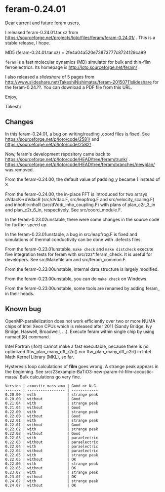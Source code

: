 feram-0.24.01
=============
Dear current and future feram users,

I released feram-0.24.01.tar.xz from
https://sourceforge.net/projects/loto/files/feram/feram-0.24.01/ .
This is a stable release, I hope.

MD5 (feram-0.24.01.tar.xz) = 2fe4a04a520e73873777c8724129ca99

`feram` is a fast molecular dynamics (MD) simulator
for bulk and thin-film ferroelectrics. Its homepage is
http://loto.sourceforge.net/feram/ .

I also released a *slideshare* of 5 pages from
http://www.slideshare.net/TakeshiNishimatsu/feram-20150711slideshare
for the feram-0.24.??. You can download a PDF file from this URL.

Enjoy,

Takeshi

## Changes
In this feram-0.24.01, a bug on writing/reading .coord files is
fixed. See https://sourceforge.net/p/loto/code/2581/ and
https://sourceforge.net/p/loto/code/2582/ .

Now, feram's development repository came back to
https://sourceforge.net/p/loto/code/HEAD/tree/feram/trunk/ .
https://sourceforge.net/p/loto/code/HEAD/tree/feram/branches/newplan/ was removed.

From the feram-0.24.00, the default value of padding_y became 1
instead of 3.

From the feram-0.24.00, the in-place FFT is introduced for
two arrays dVdacK->dVdacR (src/dVdac.F, src/leapfrog.F and
src/velocity_scaling.F) and inhoK->inhoR (src/dVddi_inho_coupling.F)
with plans of plan_c2r_3_in and plan_c2r_6_in, respectively.
See src/coord_module.F.

In the feram-0.23.02unstable, there were some changes in the
source code for further speed up.

In the feram-0.23.01unstable, a bug in src/leapfrog.F is fixed and
simulations of thermal conductivity can be done with .defects files.

From the feram-0.23.01unstable, `make check` and `make distcheck`
execute five integration tests for feram with src/zzz*.feram_check.
It is useful for developers. See src/Makefile.am and src/feram_common.F.

From the feram-0.23.00unstable, internal data structure is largely modified.

From the feram-0.23.00unstable, you can do `make check` on Windows.

From the feram-0.23.00unstable, some tools are renamed by
adding feram_ in their heads.

## Known bug
OpenMP-parallelization does not work efficiently over two or
more NUMA chips of Intel Xeon CPUs which is released after
2011 (Sandy Bridge, Ivy Bridge, Haswell, Broadwell, ...).
Execute feram within single chip by using numactl(8) command.

Intel Fortran (ifort) cannot make a fast executable,
because there is no optimized fftw_plan_many_dft_r2c() nor
ftw_plan_many_dft_c2r() in Intel Math Kernel Library (MKL), so far.

Hysteresis loop calculations of **film** goes wrong.
A strange peak appears in the beginning.
See src/23example-BaTiO3-new-param-hl-film-acoustic-mass/.
Bulk calculations go very fine.

    Version | acoustic_mass_amu | Good or N.G.
    ------- | ----------------- | ------------
    0.20.00 | with              | strange peak
    0.20.00 | without           | Good
    0.21.04 | with              | strange peak
    0.21.04 | without           | Good
    0.22.00 | with              | strange peak
    0.22.00 | without           | Good
    0.22.01 | with              | strange peak
    0.22.01 | without           | Good
    0.22.02 | with              | strange peak
    0.22.02 | without           | Good
    0.22.03 | with              | paraelectric
    0.22.03 | without           | paraelectric
    0.22.04 | with              | paraelectric
    0.22.04 | without           | paraelectric
    0.22.05 | with              | strange peak
    0.22.05 | without           | OK
    0.22.06 | with              | strange peak
    0.22.06 | without           | OK
    0.23.0? | with              | strange peak
    0.23.0? | without           | OK
    0.24.0? | with              | strange peak
    0.24.0? | without           | OK

